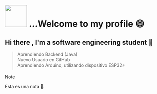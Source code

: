 # <img src="https://i.giphy.com/WtTnAfZn6aVJfBzlN3.webp" width="70"> ...Welcome to my profile 😄
## Hi there , I'm a software engineering student 🔭 

> Aprendiendo Backend (Java)  
> Nuevo Usuario en GitHub  
> Aprendiendo Arduino, utilizando dispositivo ESP32⚡️

> [!NOTE]  
> Esta es una nota 💬.

<!--
**Edrx2025/Edrx2025** is a ✨ _special_ ✨ repository because its `README.md` (this file) appears on your GitHub profile.

Here are some ideas to get you started:

- 🔭 I’m currently working on ...
- 🌱 I’m currently learning ...
- 👯 I’m looking to collaborate on ...
- 🤔 I’m looking for help with ...
- 💬 Ask me about ...
- 📫 How to reach me: ...
- 😄 Pronouns: ...
- ⚡ Fun fact: ...
-->
